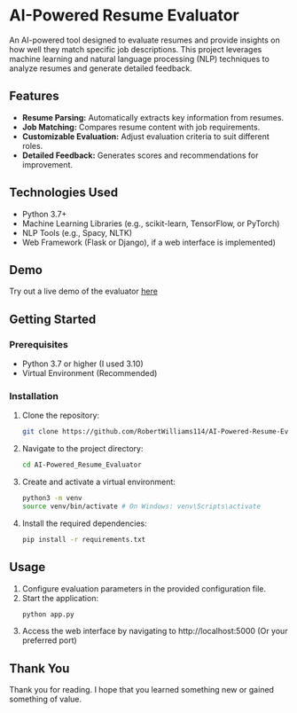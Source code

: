 # AI-Powered Resume Evaluator

An AI-powered tool designed to evaluate resumes and provide insights on how well they match specific job descriptions. This project leverages machine learning and natural language processing (NLP) techniques to analyze resumes and generate detailed feedback.

## Features
- **Resume Parsing:** Automatically extracts key information from resumes.
- **Job Matching:** Compares resume content with job requirements.
- **Customizable Evaluation:** Adjust evaluation criteria to suit different roles.
- **Detailed Feedback:** Generates scores and recommendations for improvement.

## Technologies Used
- Python 3.7+
- Machine Learning Libraries (e.g., scikit-learn, TensorFlow, or PyTorch)
- NLP Tools (e.g., Spacy, NLTK)
- Web Framework (Flask or Django), if a web interface is implemented)

## Demo
Try out a live demo of the evaluator [here](https://aipoweredresumeevaluator.vercel.app/)

## Getting Started

### Prerequisites
- Python 3.7 or higher (I used 3.10)
- Virtual Environment (Recommended)

### Installation
1. Clone the repository:
   ```bash
   git clone https://github.com/RobertWilliams114/AI-Powered-Resume-Evaluator.git
   ```
2. Navigate to the project directory:
   ```bash
   cd AI-Powered_Resume_Evaluator
   ```
3. Create and activate a virtual environment:
   ```bash
   python3 -m venv
   source venv/bin/activate # On Windows: venv\Scripts\activate
   ```
4. Install the required dependencies:
   ```bash
   pip install -r requirements.txt
   ```

## Usage

1. Configure evaluation parameters in the provided configuration file.
2. Start the application:
   ```bash
   python app.py
   ```
3. Access the web interface by navigating to http://localhost:5000 (Or your preferred port)
   
## Thank You
Thank you for reading. I hope that you learned something new or gained something of value.
